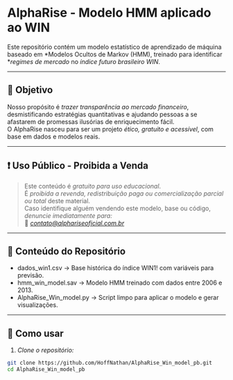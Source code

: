 # AlphaRise - Modelo HMM aplicado ao WIN

Este repositório contém um modelo estatístico de aprendizado de máquina baseado em *Modelos Ocultos de Markov (HMM), treinado para identificar **regimes de mercado* no *índice futuro brasileiro WIN*.

---

## 📌 Objetivo

Nosso propósito é *trazer transparência ao mercado financeiro*, desmistificando estratégias quantitativas e ajudando pessoas a se afastarem de promessas ilusórias de enriquecimento fácil.  
O AlphaRise nasceu para ser um projeto *ético, gratuito e acessível*, com base em dados e modelos reais.

---

## ❗ Uso Público - Proibida a Venda

> Este conteúdo é *gratuito para uso educacional*.  
> É *proibida a revenda, redistribuição paga ou comercialização parcial ou total* deste material.  
> Caso identifique alguém vendendo este modelo, base ou código, *denuncie imediatamente para:*  
📩 *contato@alphariseoficial.com.br*

---

## 📁 Conteúdo do Repositório

- dados_win1.csv → Base histórica do índice WIN1! com variáveis para previsão.
- hmm_win_model.sav → Modelo HMM treinado com dados entre 2006 e 2013.
- AlphaRise_Win_model.py → Script limpo para aplicar o modelo e gerar visualizações.

---

## 🚀 Como usar

1. *Clone o repositório:*
```bash
git clone https://github.com/HoffNathan/AlphaRise_Win_model_pb.git
cd AlphaRise_Win_model_pb
